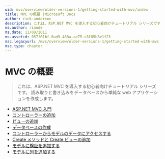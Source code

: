 ```yaml
---
uid: mvc/overview/older-versions-1/getting-started-with-mvc/index
title: MVC の概要 |Microsoft Docs
author: rick-anderson
description: これは、ASP.NET MVC を導入する初心者向けチュートリアル シリーズです。 読み取りと書き込みをデータベースから単純な web アプリケーションを作成します。
ms.author: riande
ms.date: 11/08/2011
ms.assetid: 057f01bf-0ad9-488a-ae75-c8f85b8e1f23
msc.legacyurl: /mvc/overview/older-versions-1/getting-started-with-mvc
msc.type: chapter
---
```

<a name="getting-started-with-mvc"></a>MVC の概要
====================
> これは、ASP.NET MVC を導入する初心者向けチュートリアル シリーズです。 読み取りと書き込みをデータベースから単純な web アプリケーションを作成します。


- [ASP.NET MVC 入門](getting-started-with-mvc-part1.md)
- [コントローラーの追加](getting-started-with-mvc-part2.md)
- [ビューの追加](getting-started-with-mvc-part3.md)
- [データベースの作成](getting-started-with-mvc-part4.md)
- [コントローラーからモデルのデータにアクセスする](getting-started-with-mvc-part5.md)
- [Create メソッドと Create ビューの追加](getting-started-with-mvc-part6.md)
- [モデルに検証を追加する](getting-started-with-mvc-part7.md)
- [モデルに列を追加する](getting-started-with-mvc-part8.md)
